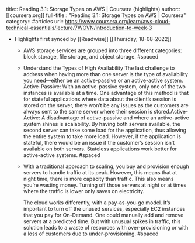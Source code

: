 title:: Reading 3.1: Storage Types on AWS | Coursera (highlights)
author:: [[coursera.org]]
full-title:: "Reading 3.1: Storage Types on AWS | Coursera"
category:: #articles
url:: https://www.coursera.org/learn/aws-cloud-technical-essentials/lecture/7WOVN/introduction-to-week-3

- Highlights first synced by [[Readwise]] [[Thursday, 18-08-2022]]
	- AWS storage services are grouped into three different categories: block storage, file storage, and object storage. #spaced
	- Understand the Types of High Availability
	  The last challenge to address when having more than one server is the type of availability you need—either be an active-passive or an active-active system. 
	  Active-Passive: With an active-passive system, only one of the two instances is available at a time. One advantage of this method is that for stateful applications where data about the client’s session is stored on the server, there won’t be any issues as the customers are always sent to the same server where their session is stored.Active-Active: A disadvantage of active-passive and where an active-active system shines is scalability. By having both servers available, the second server can take some load for the application, thus allowing the entire system to take more load. However, if the application is stateful, there would be an issue if the customer’s session isn’t available on both servers. Stateless applications work better for active-active systems. #spaced
	- With a traditional approach to scaling, you buy and provision enough servers to handle traffic at its peak. However, this means that at night time, there is more capacity than traffic. This also means you’re wasting money. Turning off those servers at night or at times where the traffic is lower only saves on electricity. 
	  
	  The cloud works differently, with a pay-as-you-go model. It’s important to turn off the unused services, especially EC2 instances that you pay for On-Demand. One could manually add and remove servers at a predicted time. But with unusual spikes in traffic, this solution leads to a waste of resources with over-provisioning or with a loss of customers due to under-provisioning. #spaced